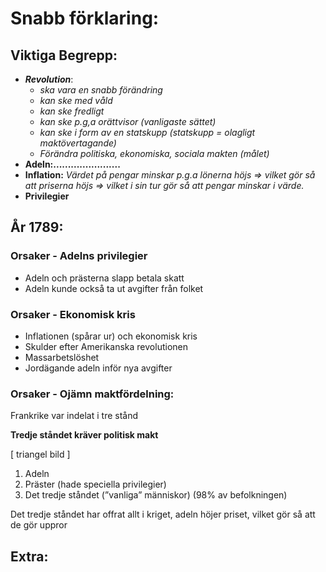 # Snabb förklaring:

## Viktiga Begrepp:

- ***Revolution***:
    - *ska vara en snabb förändring*
    - *kan ske med våld*
    - *kan ske fredligt*
    - *kan ske p.g,a orättvisor (vanligaste sättet)*
    - *kan ske i form av en statskupp (statskupp = olagligt maktövertagande)*
    - *Förändra politiska, ekonomiska, sociala makten (målet)*
- **Adeln:.......................**
- **Inflation:** *Värdet på pengar minskar p.g.a lönerna höjs ⇒ vilket gör så att priserna höjs ⇒ vilket i sin tur gör så att pengar minskar i värde.*
- **Privilegier**

## År 1789:

### Orsaker - Adelns privilegier

- Adeln och prästerna slapp betala skatt
- Adeln kunde också ta ut avgifter från folket

### Orsaker - Ekonomisk kris

- Inflationen (spårar ur) och ekonomisk kris
- Skulder efter Amerikanska revolutionen
- Massarbetslöshet
- Jordägande adeln inför nya avgifter

### Orsaker - Ojämn maktfördelning:

Frankrike var indelat i tre stånd

**Tredje ståndet kräver politisk makt**

[ triangel bild ]

1. Adeln
2. Präster (hade speciella privilegier)
3. Det tredje ståndet (”vanliga” människor) (98% av befolkningen)

Det tredje ståndet har offrat allt i kriget, adeln höjer priset, vilket gör så att de gör uppror

## Extra:
